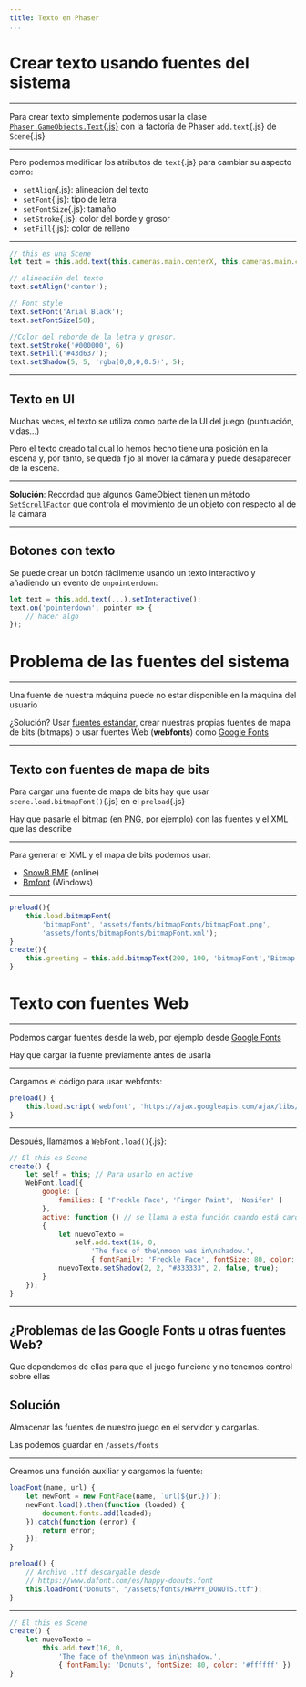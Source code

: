 ```yaml
---
title: Texto en Phaser
...
```



# Crear texto usando fuentes del sistema

---

Para crear texto simplemente podemos usar la clase [`Phaser.GameObjects.Text`{.js}](https://newdocs.phaser.io/docs/3.55.2/Phaser.GameObjects.Text) con la factoría de Phaser `add.text`{.js} de `Scene`{.js}

---

Pero podemos modificar los atributos de `text`{.js} para cambiar su aspecto como:

* `setAlign`{.js}: alineación del texto
* `setFont`{.js}: tipo de letra
* `setFontSize`{.js}: tamaño
* `setStroke`{.js}: color del borde y grosor
* `setFill`{.js}: color de relleno

---

```js
// this es una Scene
let text = this.add.text(this.cameras.main.centerX, this.cameras.main.centerY, '- phaser text stroke -');

// alineación del texto
text.setAlign('center');

// Font style
text.setFont('Arial Black');
text.setFontSize(50);

//Color del reborde de la letra y grosor.
text.setStroke('#000000', 6)
text.setFill('#43d637');
text.setShadow(5, 5, 'rgba(0,0,0,0.5)', 5);
```

---

## Texto en UI

Muchas veces, el texto se utiliza como parte de la UI del juego (puntuación, vidas...)

Pero el texto creado tal cual lo hemos hecho tiene una posición en la escena y, por tanto, se queda fijo al mover la cámara y puede desaparecer de la escena.

---

**Solución**: Recordad que algunos GameObject tienen un método [`SetScrollFactor`](https://newdocs.phaser.io/docs/3.52.0/Phaser.GameObjects.Sprite#setScrollFactor) que controla el movimiento de un objeto con respecto al de la cámara

---

## Botones con texto

Se puede crear un botón fácilmente usando un texto interactivo y añadiendo un evento de `onpointerdown`:

```js
let text = this.add.text(...).setInteractive();
text.on('pointerdown', pointer => {
    // hacer algo
});
```













# Problema de las fuentes del sistema


---

Una fuente de nuestra máquina puede no estar disponible en la máquina del usuario

¿Solución? Usar [fuentes estándar](https://www.w3schools.com/cssref/css_websafe_fonts.asp), crear nuestras propias fuentes de mapa de bits (bitmaps) o usar fuentes Web (**webfonts**) como [Google Fonts](https://fonts.google.com/)

---


## Texto con fuentes de mapa de bits

Para cargar una fuente de mapa de bits hay que usar `scene.load.bitmapFont()`{.js} en el `preload`{.js}

Hay que pasarle el bitmap (en [PNG](https://es.wikipedia.org/wiki/Portable_Network_Graphics), por ejemplo) con las fuentes y el XML que las describe

---

Para generar el XML y el mapa de bits podemos usar:

- [SnowB BMF](https://snowb.org/) (online)
- [Bmfont](http://www.angelcode.com/products/bmfont/) (Windows) 

---

```js
preload(){
    this.load.bitmapFont(
        'bitmapFont', 'assets/fonts/bitmapFonts/bitmapFont.png',
        'assets/fonts/bitmapFonts/bitmapFont.xml');
}
create(){
    this.greeting = this.add.bitmapText(200, 100, 'bitmapFont','Bitmap Fonts!', 64);
}
```













# Texto con fuentes Web

---

Podemos cargar fuentes desde la web, por ejemplo desde [Google Fonts](https://fonts.google.com/)

Hay que cargar la fuente previamente antes de usarla

---

Cargamos el código para usar webfonts:

```js
preload() {
    this.load.script('webfont', 'https://ajax.googleapis.com/ajax/libs/webfont/1.6.26/webfont.js');
}
```

---

Después, llamamos a `WebFont.load()`{.js}:


```js
// El this es Scene
create() {
    let self = this; // Para usarlo en active
    WebFont.load({
        google: {
            families: [ 'Freckle Face', 'Finger Paint', 'Nosifer' ]
        },
        active: function () // se llama a esta función cuando está cargada
        {
            let nuevoTexto = 
                self.add.text(16, 0, 
                    'The face of the\nmoon was in\nshadow.', 
                    { fontFamily: 'Freckle Face', fontSize: 80, color: '#ffffff' })
            nuevoTexto.setShadow(2, 2, "#333333", 2, false, true);
        }
    });
}
```

---

## ¿Problemas de las Google Fonts u otras fuentes Web?

Que dependemos de ellas para que el juego funcione y no tenemos control sobre ellas

## Solución

Almacenar las fuentes de nuestro juego en el servidor y cargarlas.

Las podemos guardar en `/assets/fonts`

---

Creamos una función auxiliar y cargamos la fuente:

```js
loadFont(name, url) {
    let newFont = new FontFace(name, `url(${url})`);
    newFont.load().then(function (loaded) {
        document.fonts.add(loaded);
    }).catch(function (error) {
        return error;
    });
}

preload() {
    // Archivo .ttf descargable desde
    // https://www.dafont.com/es/happy-donuts.font
    this.loadFont("Donuts", "/assets/fonts/HAPPY_DONUTS.ttf");
}
```

---

```js
// El this es Scene
create() {
    let nuevoTexto = 
        this.add.text(16, 0, 
            'The face of the\nmoon was in\nshadow.', 
            { fontFamily: 'Donuts', fontSize: 80, color: '#ffffff' })
}
```

